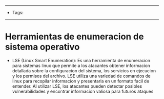 ------------
- Tags:
------------

# Herramientas de enumeracion de sistema operativo
- LSE (Linux Smart Enumeration): Es una herramienta de enumeracion para sistemas linux que permite a los atacantes obtener informacion detallada sobre la configuracion del sistema, los servicios en ejecucion y los permisos del archivo. LSE utiliza una variedad de comandos de linux para recopilar informacion y presentarla en un formato facil de entender. Al utilizar LSE, los atacantes pueden detectar posibles vulnerabilidades y encontrar informacion valiosa para futuros ataques 
